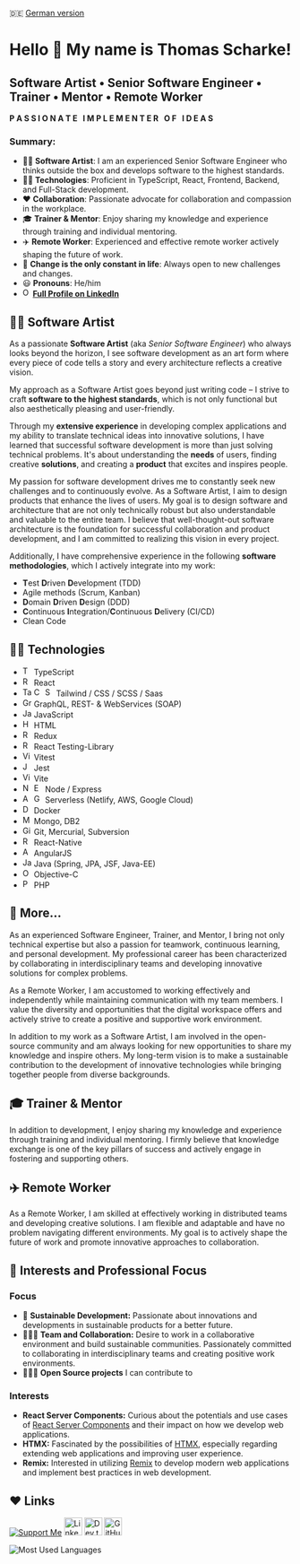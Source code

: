 🇩🇪 [German version](./README_DE.md)

# Hello 👋 My name is Thomas Scharke!

## Software Artist • Senior Software Engineer • Trainer • Mentor • Remote Worker

<b>P A S S I O N A T E&nbsp;&nbsp;&nbsp;I M P L E M E N T E R&nbsp;&nbsp;&nbsp;O F&nbsp;&nbsp;&nbsp;I D E A S</b>

### Summary:

* 🧑‍🎨 **Software Artist**: I am an experienced Senior Software Engineer who thinks outside the box and develops software to the highest standards.
* 🧑‍💻 **Technologies**: Proficient in TypeScript, React, Frontend, Backend, and Full-Stack development.
* ❤️ **Collaboration**: Passionate advocate for collaboration and compassion in the workplace.
* 🎓 **Trainer & Mentor**: Enjoy sharing my knowledge and experience through training and individual mentoring.
* ✈️ **Remote Worker**: Experienced and effective remote worker actively shaping the future of work.
* 📝 **Change is the only constant in life**: Always open to new challenges and changes.
* 😃 **Pronouns**: He/him
* <img src="https://raw.githubusercontent.com/danielcranney/readme-generator/main/public/icons/socials/linkedin.svg" width="14" height="16" alt="Objective-C" />&nbsp;**[Full Profile on LinkedIn](https://www.linkedin.com/in/tscharke)**

## 🧑‍🎨 Software Artist

As a passionate **Software Artist** (aka *Senior Software Engineer*) who always looks beyond the horizon, I see software development
as an art form where every piece of code tells a story and every architecture reflects a creative vision.

My approach as a Software Artist goes beyond just writing code – I strive to craft **software to the highest standards**,
which is not only functional but also aesthetically pleasing and user-friendly.

Through my **extensive experience** in developing complex applications and my ability to translate technical ideas into innovative solutions,
I have learned that successful software development is more than just solving technical problems. It's about understanding the **needs** of users,
finding creative **solutions**, and creating a **product** that excites and inspires people.

My passion for software development drives me to constantly seek new challenges and to continuously evolve.
As a Software Artist, I aim to design products that enhance the lives of users. My goal is to design software and architecture that are not only technically robust but also understandable and valuable to the entire team. I believe that well-thought-out software architecture is the foundation for successful collaboration and product development, and I am committed to realizing this vision in every project.

Additionally, I have comprehensive experience in the following **software methodologies**, which I actively integrate into my work:

- **T**est **D**riven **D**evelopment (TDD)
- Agile methods (Scrum, Kanban)
- **D**omain **D**riven **D**esign (DDD)
- **C**ontinuous **I**ntegration/**C**ontinuous **D**elivery (CI/CD)
- Clean Code

## 🧑‍💻 Technologies

<ul>
    <li>
        <img src="https://raw.githubusercontent.com/danielcranney/readme-generator/main/public/icons/skills/typescript-colored.svg" width="16" height="16" alt="TypeScript" /> 
        TypeScript
    </li>
    <li>
        <img src="https://raw.githubusercontent.com/danielcranney/readme-generator/main/public/icons/skills/react-colored.svg" width="16" height="16" alt="React" /> 
        React
    </li>
    <li>
        <img src="https://raw.githubusercontent.com/danielcranney/readme-generator/main/public/icons/skills/tailwindcss-colored.svg" width="16" height="16" alt="Tailwind" /> 
        <img src="https://raw.githubusercontent.com/danielcranney/readme-generator/main/public/icons/skills/css3-colored.svg" width="16" height="16" alt="CSS" /> 
        <img src="https://raw.githubusercontent.com/danielcranney/readme-generator/main/public/icons/skills/sass-colored.svg" width="16" height="16" alt="Saas" /> 
        Tailwind / CSS / SCSS / Saas
    </li>
    <li>
        <img src="https://raw.githubusercontent.com/danielcranney/readme-generator/main/public/icons/skills/graphql-colored.svg" width="16" height="16" alt="GraphQL" /> 
        GraphQL, REST- & WebServices (SOAP)
    </li>
    <li>
        <img src="https://raw.githubusercontent.com/danielcranney/readme-generator/main/public/icons/skills/javascript-colored.svg" width="16" height="16" alt="JavaScript" /> 
        JavaScript
    </li>
    <li>
        <img src="https://raw.githubusercontent.com/danielcranney/readme-generator/main/public/icons/skills/html5-colored.svg" width="16" height="16" alt="HTML" /> 
        HTML
    </li>
    <li>
        <img src="https://raw.githubusercontent.com/danielcranney/readme-generator/main/public/icons/skills/redux-colored.svg" width="16" height="16" alt="Redux" /> 
        Redux
    </li>
    <li>
        <img src="https://testing-library.com/img/octopus-64x64.png" width="16" height="16" alt="React Testing-Library" /> 
        React Testing-Library
    </li>
    <li>
        <img src="https://vitest.dev/logo-shadow.svg" width="16" height="16" alt="Vitest" /> 
        Vitest
    </li>
    <li>
        <img src="https://wallabyjs.com/assets/img/jest-logo.svg" width="16" height="16" alt="Jest" /> 
        Jest
    </li>
    <li>
        <img src="https://raw.githubusercontent.com/danielcranney/readme-generator/main/public/icons/skills/vite-colored.svg" width="16" height="16" alt="Vite" /> 
        Vite
    </li>
    <li>
        <img src="https://raw.githubusercontent.com/danielcranney/readme-generator/main/public/icons/skills/nodejs-colored.svg" width="16" height="16" alt="Node" /> 
        <img src="https://raw.githubusercontent.com/danielcranney/readme-generator/main/public/icons/skills/express-colored.svg" width="16" height="16" alt="Express" /> 
        Node / Express
    </li>
    <li>
      <img src="https://raw.githubusercontent.com/danielcranney/readme-generator/main/public/icons/skills/aws-colored.svg" width="16" height="16" alt="AWS" /> 
      <img src="https://raw.githubusercontent.com/danielcranney/readme-generator/main/public/icons/skills/googlecloud-colored.svg" width="16" height="16" alt="Google Cloud" /> 
      Serverless (Netlify, AWS, Google Cloud)
    </li>
    <li>
        <img src="https://raw.githubusercontent.com/danielcranney/readme-generator/main/public/icons/skills/docker-colored.svg" width="16" height="16" alt="Docker" /> 
        Docker
    </li>
    <li>
        <img src="https://raw.githubusercontent.com/danielcranney/readme-generator/main/public/icons/skills/mongodb-colored.svg" width="16" height="16" alt="Mongo" /> 
        Mongo, DB2
    </li>
    <li>
        <img src="https://raw.githubusercontent.com/danielcranney/readme-generator/main/public/icons/skills/git-colored.svg" width="16" height="16" alt="Git" />
        Git, Mercurial, Subversion
    </li>
    <li>
      <img src="https://raw.githubusercontent.com/danielcranney/readme-generator/main/public/icons/skills/react-colored.svg" width="16" height="16" alt="React Native" /> 
      React-Native
    </li>
    <li>
      <img src="https://raw.githubusercontent.com/danielcranney/readme-generator/main/public/icons/skills/angularjs-colored.svg" width="16" height="16" alt="AngularJS" />
      AngularJS
    </li>
    <li>
      <img src="https://raw.githubusercontent.com/danielcranney/readme-generator/main/public/icons/skills/java-colored.svg" width="16" height="16" alt="Java" />
      Java (Spring, JPA, JSF, Java-EE)
    </li>
    <li>
      <img src="https://raw.githubusercontent.com/danielcranney/readme-generator/main/public/icons/skills/c-colored.svg" width="16" height="16" alt="Objective-C" /> 
      Objective-C
    </li>
    <li>
      <img src="https://raw.githubusercontent.com/danielcranney/readme-generator/main/public/icons/skills/php-colored.svg" width="16" height="16" alt="PHP" />
      PHP
    </li>
</ul>

## 🦸‍ More…

As an experienced Software Engineer, Trainer, and Mentor, I bring not only technical expertise but also a passion for teamwork, continuous learning, and personal development. My professional career has been characterized by collaborating in interdisciplinary teams and developing innovative solutions for complex problems.

As a Remote Worker, I am accustomed to working effectively and independently while maintaining communication with my team members. I value the diversity and opportunities that the digital workspace offers and actively strive to create a positive and supportive work environment.

In addition to my work as a Software Artist, I am involved in the open-source community and am always looking for new opportunities to share my knowledge and inspire others. My long-term vision is to make a sustainable contribution to the development of innovative technologies while bringing together people from diverse backgrounds.

## 🎓 Trainer & Mentor

In addition to development, I enjoy sharing my knowledge and experience through training and individual mentoring. I firmly believe that knowledge exchange is one of the key pillars of success and actively engage in fostering and supporting others.

## ✈️ Remote Worker

As a Remote Worker, I am skilled at effectively working in distributed teams and developing creative solutions. I am flexible and adaptable and have no problem navigating different environments. My goal is to actively shape the future of work and promote innovative approaches to collaboration.

## 🫶 Interests and Professional Focus

### Focus

* 🫶 **Sustainable Development:** Passionate about innovations and developments in sustainable products for a better future.
* 🧑‍🤝‍🧑 **Team and Collaboration:** Desire to work in a collaborative environment and build sustainable communities. Passionately committed to collaborating in interdisciplinary teams and creating positive work environments.
* 🧑‍🤝‍🧑 **Open Source projects** I can contribute to

### Interests

* **React Server Components:** Curious about the potentials and use cases of [React Server Components](https://react.dev/blog/2023/03/22/react-labs-what-we-have-been-working-on-march-2023#react-server-components) and their impact on how we develop web applications.
* **HTMX:** Fascinated by the possibilities of [HTMX](https://www.jetbrains.com/guide/dotnet/tutorials/htmx-aspnetcore/what-is-htmx), especially regarding extending web applications and improving user experience.
* **Remix:** Interested in utilizing [Remix](https://remix.run) to develop modern web applications and implement best practices in web development.

## ❤️ Links

[![Support Me](https://img.shields.io/static/v1?label=Support%20Me&message=%E2%9D%A4&logo=GitHub&color=%23fe8e86)](https://github.com/sponsors/tscharke)
[<img src="https://raw.githubusercontent.com/danielcranney/readme-generator/main/public/icons/socials/linkedin.svg" width="32" height="32" alt="LinkedIn Profile">](https://www.linkedin.com/in/tscharke)
[<img src="https://raw.githubusercontent.com/danielcranney/readme-generator/main/public/icons/socials/devdotto.svg" width="32" height="32" alt="Dev.to Profile">](https://www.dev.to/tscharke)
[<img src="https://raw.githubusercontent.com/danielcranney/readme-generator/main/public/icons/socials/github.svg" width="32" height="32" alt="GitHub Profile">](https://www.github.com/tscharke)

![Most Used Languages](https://github-readme-stats.vercel.app/api/top-langs/?username=tscharke&show_icons=true&theme=transparent&layout=compact&hide_progress=true&hide_border=true&langs_count=5&hide=Java,Ruby,Starlark&cache_seconds=86400)
